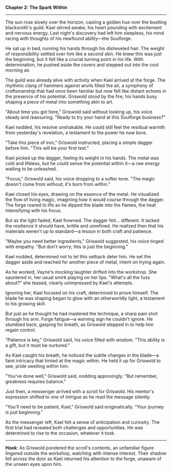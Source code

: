 **Chapter 2: The Spark Within**

---

The sun rose slowly over the horizon, casting a golden hue over the bustling blacksmith's guild. Kael stirred awake, his
heart pounding with excitement and nervous energy. Last night's discovery had left him sleepless, his mind racing with
thoughts of his newfound ability—the Soulforge.

He sat up in bed, running his hands through his disheveled hair. The weight of responsibility settled over him like a
second skin. He knew this was just the beginning, but it felt like a crucial turning point in his life. With
determination, he pushed aside the covers and stepped out into the cool morning air.

The guild was already alive with activity when Kael arrived at the forge. The rhythmic clang of hammers against anvils
filled the air, a symphony of craftsmanship that had once been familiar but now felt like distant echoes in the presence
of his potential. Griswold stood by the fire, his hands busy shaping a piece of metal into something akin to art.

"About time you got here," Griswold said without looking up, his voice steady and reassuring. "Ready to try your hand at
this Soulforge business?"

Kael nodded, his resolve unshakable. He could still feel the residual warmth from yesterday's revelation, a testament to
the power he now bore.

"Take this piece of iron," Griswold instructed, placing a simple dagger before him. "This will be your first test."

Kael picked up the dagger, feeling its weight in his hands. The metal was cold and lifeless, but he could sense the
potential within it—a raw energy waiting to be unleashed.

"Focus," Griswold said, his voice dropping to a softer tone. "The magic doesn't come from without; it's born from
within."

Kael closed his eyes, drawing on the essence of the metal. He visualized the flow of living magic, imagining how it
would course through the dagger. The forge roared to life as he dipped the blade into the flames, the heat intensifying
with his focus.

But as the light faded, Kael frowned. The dagger felt... different. It lacked the resilience it should have, brittle and
unrefined. He realized then that his materials weren't up to standard—a lesson in both craft and patience.

"Maybe you need better ingredients," Griswold suggested, his voice tinged with empathy. "But don't worry; this is just
the beginning."

Kael nodded, determined not to let this setback deter him. He set the dagger aside and reached for another piece of
metal, intent on trying again.

As he worked, Vayne's mocking laughter drifted into the workshop. She sauntered in, her usual smirk playing on her
lips. "What's all the fuss about?" she teased, clearly unimpressed by Kael's attempts.

Ignoring her, Kael focused on his craft, determined to prove himself. The blade he was shaping began to glow with an
otherworldly light, a testament to his growing skill.

But just as he thought he had mastered the technique, a sharp pain shot through his arm. Forge fatigue—a warning sign he
couldn't ignore. He stumbled back, gasping for breath, as Griswold stepped in to help him regain control.

"Patience is key," Griswold said, his voice filled with wisdom. "This ability is a gift, but it must be nurtured."

As Kael caught his breath, he noticed the subtle changes in the blade—a faint intricacy that hinted at the magic within.
He held it up for Griswold to see, pride swelling within him.

"You've done well," Griswold said, nodding approvingly. "But remember, greatness requires balance."

Just then, a messenger arrived with a scroll for Griswold. His mentor's expression shifted to one of intrigue as he read
the message silently.

"You'll need to be patient, Kael," Griswold said enigmatically. "Your journey is just beginning."

As the messenger left, Kael felt a sense of anticipation and curiosity. The first trial had revealed both challenges and
opportunities. He was determined to rise to the occasion, whatever it took.

---

**Hook**: As Griswold pondered the scroll's contents, an unfamiliar figure lingered outside the workshop, watching with
intense interest. Their shadow fell across the door as Kael returned his attention to the forge, unaware of the unseen
eyes upon him.